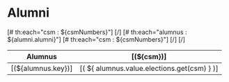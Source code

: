 # Alumni

<table>
    <thead>
        <tr>
            <th>Alumnus</th>
            [# th:each="csm : ${csmNumbers}"]
                <th style="min-width: 0;">[(${csm})]</th>
            [/]
        </tr>
    </thead>
    <tbody>
        [# th:each="alumnus : ${alumni.alumni}"]
        <tr>
            <td>[(${alumnus.key})]</td>
            [# th:each="csm : ${csmNumbers}"]
                <td>[( ${ alumnus.value.elections.get(csm) } )]</td>
            [/]
        </tr>
        [/]
    </tbody>
</table>
